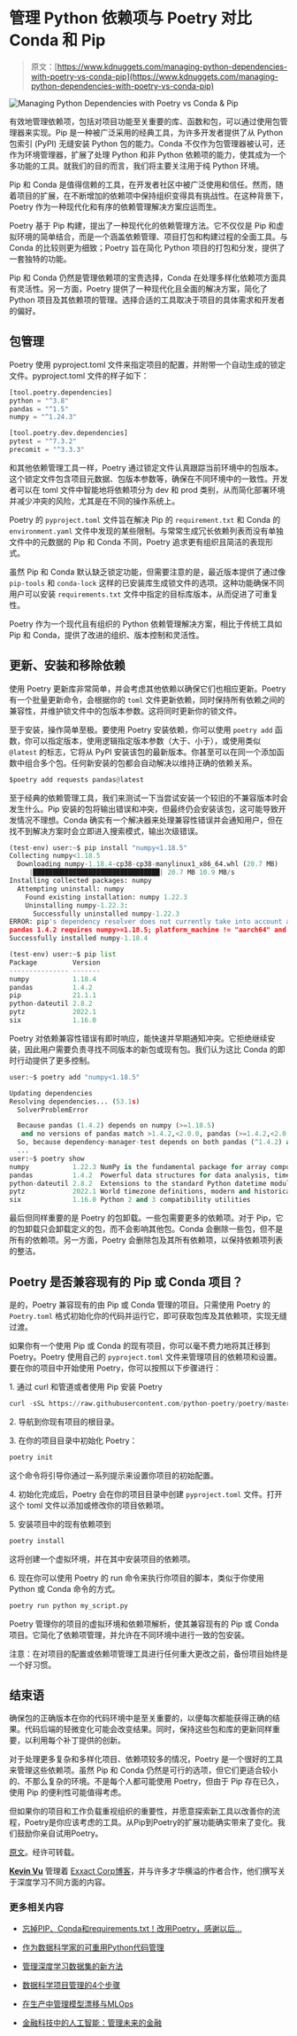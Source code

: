 # 管理 Python 依赖项与 Poetry 对比 Conda 和 Pip

> 原文：[https://www.kdnuggets.com/managing-python-dependencies-with-poetry-vs-conda-pip](https://www.kdnuggets.com/managing-python-dependencies-with-poetry-vs-conda-pip)

![Managing Python Dependencies with Poetry vs Conda & Pip](../Images/515a1e0530e130942288a0c92f095f58.png)

有效地管理依赖项，包括对项目功能至关重要的库、函数和包，可以通过使用包管理器来实现。Pip 是一种被广泛采用的经典工具，为许多开发者提供了从 Python 包索引 (PyPI) 无缝安装 Python 包的能力。Conda 不仅作为包管理器被认可，还作为环境管理器，扩展了处理 Python 和非 Python 依赖项的能力，使其成为一个多功能的工具。就我们的目的而言，我们将主要关注用于纯 Python 环境。

Pip 和 Conda 是值得信赖的工具，在开发者社区中被广泛使用和信任。然而，随着项目的扩展，在不断增加的依赖项中保持组织变得具有挑战性。在这种背景下，Poetry 作为一种现代化和有序的依赖管理解决方案应运而生。

Poetry 基于 Pip 构建，提出了一种现代化的依赖管理方法。它不仅仅是 Pip 和虚拟环境的简单结合，而是一个涵盖依赖管理、项目打包和构建过程的全面工具。与 Conda 的比较则更为细致；Poetry 旨在简化 Python 项目的打包和分发，提供了一套独特的功能。

Pip 和 Conda 仍然是管理依赖项的宝贵选择，Conda 在处理多样化依赖项方面具有灵活性。另一方面，Poetry 提供了一种现代化且全面的解决方案，简化了 Python 项目及其依赖项的管理。选择合适的工具取决于项目的具体需求和开发者的偏好。

## 包管理

Poetry 使用 pyproject.toml 文件来指定项目的配置，并附带一个自动生成的锁定文件。pyproject.toml 文件的样子如下：

```py
[tool.poetry.dependencies]
python = "^3.8"
pandas = "^1.5"
numpy = "^1.24.3"

[tool.poetry.dev.dependencies]
pytest = "^7.3.2"
precomit = "^3.3.3"
```

和其他依赖管理工具一样，Poetry 通过锁定文件认真跟踪当前环境中的包版本。这个锁定文件包含项目元数据、包版本参数等，确保在不同环境中的一致性。开发者可以在 toml 文件中智能地将依赖项分为 dev 和 prod 类别，从而简化部署环境并减少冲突的风险，尤其是在不同的操作系统上。

Poetry 的 `pyproject.toml` 文件旨在解决 Pip 的 `requirement.txt` 和 Conda 的 `environment.yaml` 文件中发现的某些限制。与常常生成冗长依赖列表而没有单独文件中的元数据的 Pip 和 Conda 不同，Poetry 追求更有组织且简洁的表现形式。

虽然 Pip 和 Conda 默认缺乏锁定功能，但需要注意的是，最近版本提供了通过像 `pip-tools` 和 `conda-lock` 这样的已安装库生成锁文件的选项。这种功能确保不同用户可以安装 `requirements.txt` 文件中指定的目标库版本，从而促进了可重复性。

Poetry 作为一个现代且有组织的 Python 依赖管理解决方案，相比于传统工具如 Pip 和 Conda，提供了改进的组织、版本控制和灵活性。

## 更新、安装和移除依赖

使用 Poetry 更新库非常简单，并会考虑其他依赖以确保它们也相应更新。Poetry 有一个批量更新命令，会根据你的 `toml` 文件更新依赖，同时保持所有依赖之间的兼容性，并维护锁文件中的包版本参数。这将同时更新你的锁文件。

至于安装，操作简单至极。要使用 Poetry 安装依赖，你可以使用 `poetry add` 函数，你可以指定版本，使用逻辑指定版本参数（大于、小于），或使用类似 `@latest` 的标志，它将从 PyPI 安装该包的最新版本。你甚至可以在同一个添加函数中组合多个包。任何新安装的包都会自动解决以维持正确的依赖关系。

```py
$poetry add requests pandas@latest
```

至于经典的依赖管理工具，我们来测试一下当尝试安装一个较旧的不兼容版本时会发生什么。Pip 安装的包将输出错误和冲突，但最终仍会安装该包，这可能导致开发情况不理想。Conda 确实有一个解决器来处理兼容性错误并会通知用户，但在找不到解决方案时会立即进入搜索模式，输出次级错误。

```py
(test-env) user:~$ pip install "numpy<1.18.5"
Collecting numpy<1.18.5
  Downloading numpy-1.18.4-cp38-cp38-manylinux1_x86_64.whl (20.7 MB)
     |████████████████████████████████| 20.7 MB 10.9 MB/s
Installing collected packages: numpy
  Attempting uninstall: numpy
    Found existing installation: numpy 1.22.3
    Uninstalling numpy-1.22.3:
      Successfully uninstalled numpy-1.22.3
ERROR: pip's dependency resolver does not currently take into account all the packages that are installed. This behaviour is the source of the following dependency conflicts.
pandas 1.4.2 requires numpy>=1.18.5; platform_machine != "aarch64" and platform_machine != "arm64" and python_version < "3.10", but you have numpy 1.18.4 which is incompatible.
Successfully installed numpy-1.18.4

(test-env) user:~$ pip list
Package         Version
--------------- -------
numpy           1.18.4
pandas          1.4.2
pip             21.1.1
python-dateutil 2.8.2
pytz            2022.1
six             1.16.0
```

Poetry 对依赖兼容性错误有即时响应，能快速并早期通知冲突。它拒绝继续安装，因此用户需要负责寻找不同版本的新包或现有包。我们认为这比 Conda 的即时行动提供了更多控制。

```py
user:~$ poetry add "numpy<1.18.5"

Updating dependencies
Resolving dependencies... (53.1s)
  SolverProblemError

  Because pandas (1.4.2) depends on numpy (>=1.18.5)
   and no versions of pandas match >1.4.2,<2.0.0, pandas (>=1.4.2,<2.0.0) requires numpy (>=1.18.5).
  So, because dependency-manager-test depends on both pandas (^1.4.2) and numpy (<1.18.5), version solving failed.
  ...
user:~$ poetry show
numpy           1.22.3 NumPy is the fundamental package for array computing with Python.
pandas          1.4.2  Powerful data structures for data analysis, time series, and statistics
python-dateutil 2.8.2  Extensions to the standard Python datetime module
pytz            2022.1 World timezone definitions, modern and historical
six             1.16.0 Python 2 and 3 compatibility utilities
```

最后但同样重要的是 Poetry 的包卸载。一些包需要更多的依赖项。对于 Pip，它的包卸载只会卸载定义的包，而不会影响其他包。Conda 会删除一些包，但不是所有的依赖项。另一方面，Poetry 会删除包及其所有依赖项，以保持依赖项列表的整洁。

## Poetry 是否兼容现有的 Pip 或 Conda 项目？

是的，Poetry 兼容现有的由 Pip 或 Conda 管理的项目。只需使用 Poetry 的 `Poetry.toml` 格式初始化你的代码并运行它，即可获取包库及其依赖项，实现无缝过渡。

如果你有一个使用 Pip 或 Conda 的现有项目，你可以毫不费力地将其迁移到 Poetry。Poetry 使用自己的 `pyproject.toml` 文件来管理项目的依赖项和设置。要在你的项目中开始使用 Poetry，你可以按照以下步骤进行：

1\. 通过 curl 和管道或者使用 Pip 安装 Poetry

```py
curl -sSL https://raw.githubusercontent.com/python-poetry/poetry/master/get-poetry.py | python -
```

2\. 导航到你现有项目的根目录。

3\. 在你的项目目录中初始化 Poetry：

```py
poetry init
```

这个命令将引导你通过一系列提示来设置你项目的初始配置。

4\. 初始化完成后，Poetry 会在你的项目目录中创建 `pyproject.toml` 文件。打开这个 toml 文件以添加或修改你的项目依赖项。

5\. 安装项目中的现有依赖项到

```py
poetry install
```

这将创建一个虚拟环境，并在其中安装项目的依赖项。

6\. 现在你可以使用 Poetry 的 run 命令来执行你项目的脚本，类似于你使用 Python 或 Conda 命令的方式。

```py
poetry run python my_script.py
```

Poetry 管理你的项目的虚拟环境和依赖项解析，使其兼容现有的 Pip 或 Conda 项目。它简化了依赖项管理，并允许在不同环境中进行一致的包安装。

注意：在对项目的配置或依赖项管理工具进行任何重大更改之前，备份项目始终是一个好习惯。

## 结束语

确保包的正确版本在你的代码环境中是至关重要的，以便每次都能获得正确的结果。代码后端的轻微变化可能会改变结果。同时，保持这些包和库的更新同样重要，以利用每个补丁提供的创新。

对于处理更多复杂和多样化项目、依赖项较多的情况，Poetry 是一个很好的工具来管理这些依赖项。虽然 Pip 和 Conda 仍然是可行的选项，但它们更适合较小的、不那么复杂的环境。不是每个人都可能使用 Poetry，但由于 Pip 存在已久，使用 Pip 的便利性可能值得考虑。

但如果你的项目和工作负载重视组织的重要性，并愿意探索新工具以改善你的流程，Poetry是你应该考虑的工具。从Pip到Poetry的扩展功能确实带来了变化。我们鼓励你亲自试用Poetry。

[原文](https://www.exxactcorp.com/blog/Deep-Learning/managing-python-dependencies-with-poetry-vs-conda-pip)。经许可转载。

**[Kevin Vu](https://blog.exxactcorp.com/)** 管理着 [Exxact Corp博客](https://blog.exxactcorp.com/)，并与许多才华横溢的作者合作，他们撰写关于深度学习不同方面的内容。

### 更多相关内容

+   [忘掉PIP、Conda和requirements.txt！改用Poetry，感谢以后…](https://www.kdnuggets.com/2023/07/forget-pip-conda-requirementstxt-poetry-instead-thank-later.html)

+   [作为数据科学家的可重用Python代码管理](https://www.kdnuggets.com/2021/06/managing-reusable-python-code-data-scientist.html)

+   [管理深度学习数据集的新方法](https://www.kdnuggets.com/2022/03/new-way-managing-deep-learning-datasets.html)

+   [数据科学项目管理的4个步骤](https://www.kdnuggets.com/2022/05/4-steps-managing-data-science-project.html)

+   [在生产中管理模型漂移与MLOps](https://www.kdnuggets.com/2023/05/managing-model-drift-production-mlops.html)

+   [金融科技中的人工智能：管理未来的金融](https://www.kdnuggets.com/2022/10/ai-fintech-managing-finance-future.html)
